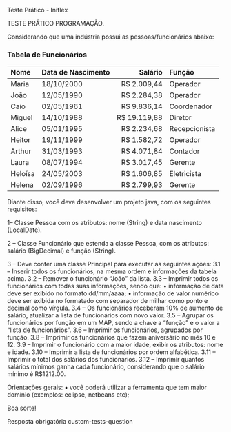 Teste Prático - Iniflex

TESTE PRÁTICO PROGRAMAÇÃO.

Considerando que uma indústria possui as pessoas/funcionários abaixo:
### Tabela de Funcionários

| Nome      | Data de Nascimento | Salário      | Função        |
| :-------- | :----------------- | -----------: | :------------ |
| Maria     | 18/10/2000         | R$ 2.009,44  | Operador      |
| João      | 12/05/1990         | R$ 2.284,38  | Operador      |
| Caio      | 02/05/1961         | R$ 9.836,14  | Coordenador   |
| Miguel    | 14/10/1988         | R$ 19.119,88 | Diretor       |
| Alice     | 05/01/1995         | R$ 2.234,68  | Recepcionista |
| Heitor    | 19/11/1999         | R$ 1.582,72  | Operador      |
| Arthur    | 31/03/1993         | R$ 4.071,84  | Contador      |
| Laura     | 08/07/1994         | R$ 3.017,45  | Gerente       |
| Heloísa   | 24/05/2003         | R$ 1.606,85  | Eletricista   |
| Helena    | 02/09/1996         | R$ 2.799,93  | Gerente       |

Diante disso, você deve desenvolver um projeto java, com os seguintes requisitos:

1– Classe Pessoa com os atributos: nome (String) e data nascimento (LocalDate).

2 – Classe Funcionário que estenda a classe Pessoa, com os atributos: salário (BigDecimal) e função (String).

3 – Deve conter uma classe Principal para executar as seguintes ações:
3.1 – Inserir todos os funcionários, na mesma ordem e informações da tabela acima.
3.2 – Remover o funcionário “João” da lista.
3.3 – Imprimir todos os funcionários com todas suas informações, sendo que:
• informação de data deve ser exibido no formato dd/mm/aaaa;
• informação de valor numérico deve ser exibida no formatado com separador de milhar como ponto e decimal como vírgula.
3.4 – Os funcionários receberam 10% de aumento de salário, atualizar a lista de funcionários com novo valor.
3.5 – Agrupar os funcionários por função em um MAP, sendo a chave a “função” e o valor a “lista de funcionários”.
3.6 – Imprimir os funcionários, agrupados por função.
3.8 – Imprimir os funcionários que fazem aniversário no mês 10 e 12.
3.9 – Imprimir o funcionário com a maior idade, exibir os atributos: nome e idade.
3.10 – Imprimir a lista de funcionários por ordem alfabética.
3.11 – Imprimir o total dos salários dos funcionários.
3.12 – Imprimir quantos salários mínimos ganha cada funcionário, considerando que o salário mínimo é R$1212.00.

Orientações gerais:
• você poderá utilizar a ferramenta que tem maior domínio (exemplos: eclipse, netbeans etc);




Boa sorte!

Resposta obrigatória
custom-tests-question

